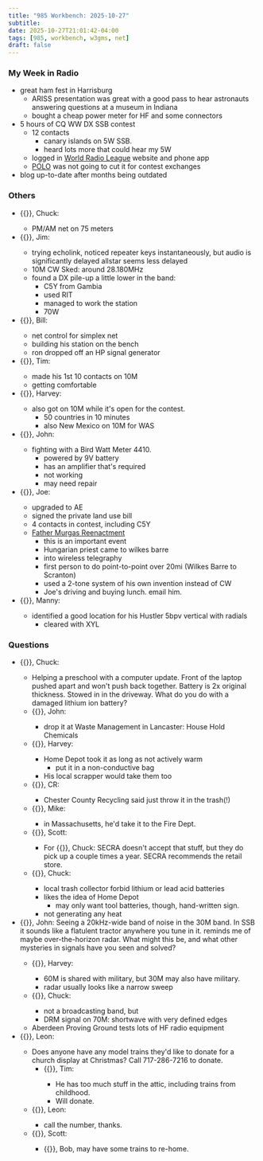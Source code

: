 ```yaml
---
title: "985 Workbench: 2025-10-27"
subtitle:
date: 2025-10-27T21:01:42-04:00
tags: [985, workbench, w3gms, net]
draft: false
---
```


### My Week in Radio
- great ham fest in Harrisburg
  - ARISS presentation was great with a good pass
    to hear astronauts answering questions at a museum in Indiana
  - bought a cheap power meter for HF and some connectors
- 5 hours of CQ WW DX SSB contest
  - 12 contacts
    - canary islands on 5W SSB.
    - heard lots more that could hear my 5W
  - logged in [World Radio League](https://worldradioleague.com/)
    website and phone app
  - [POLO](https://polo.ham2k.com/)
    was not going to cut it for contest exchanges
- blog up-to-date after months being outdated
### Others
- {{<hamlink qrz="NA3CW">}}, Chuck:
  - PM/AM net on 75 meters
- {{<hamlink qrz="AF3Z">}}, Jim:
  - trying echolink, noticed repeater keys instantaneously,
    but audio is significantly delayed
    allstar seems less delayed
  - 10M CW Sked: around 28.180MHz
  - found a DX pile-up a little lower in the band:
    - C5Y from Gambia
    - used RIT
    - managed to work the station
    - 70W
- {{<hamlink qrz="KC3OOK">}}, Bill:
  - net control for simplex net
  - building his station on the bench
  - ron dropped off an HP signal generator
- {{<hamlink qrz="KD3AIS">}}, Tim:
  - made his 1st 10 contacts on 10M
  - getting comfortable
- {{<hamlink qrz="KC3NZT">}}, Harvey:
  - also got on 10M while it's open for the contest.
    - 50 countries in 10 minutes
    - also New Mexico on 10M for WAS
- {{<hamlink qrz="WA3KFT">}}, John:
  - fighting with a Bird Watt Meter 4410.
    - powered by 9V battery
    - has an amplifier that's required
    - not working
    - may need repair
- {{<hamlink qrz="KC3MAI">}}, Joe:
  - upgraded to AE
  - signed the private land use bill
  - 4 contacts in contest, including C5Y
  - [Father Murgas Reenactment](https://www.murgasarc.org/FATHER%20MURGAS%20DAY.pdf)
    - this is an important event
    - Hungarian priest came to wilkes barre
    - into wireless telegraphy
    - first person to do point-to-point over 20mi (Wilkes Barre to Scranton)
    - used a 2-tone system of his own invention instead of CW
    - Joe's driving and buying lunch. email him.
- {{<hamlink qrz="AC3NW">}}, Manny:
  - identified a good location for his Hustler 5bpv vertical with radials
    - cleared with XYL
### Questions
- {{<hamlink qrz="NA3CW">}}, Chuck:
  - Helping a preschool with a computer update.
    Front of the laptop pushed apart and won't push back together.
    Battery is 2x original thickness.
    Stowed in in the driveway.
    What do you do with a damaged lithium ion battery?
  - {{<hamlink qrz="KD3EE">}}, John:
    - drop it at Waste Management in Lancaster: House Hold Chemicals
  - {{<hamlink qrz="KC3NZT">}}, Harvey:
    - Home Depot took it as long as not actively warm
      - put it in a non-conductive bag
    - His local scrapper would take them too
  - {{<hamlink qrz="W8CRW">}}, CR:
    - Chester County Recycling said just throw it in the trash(!)
  - {{<hamlink qrz="W1RC">}}, Mike:
    - in Massachusetts, he'd take it to the Fire Dept.
  - {{<hamlink qrz="W3KZG">}}, Scott:
    - For {{<hamlink qrz="NA3CW">}}, Chuck: SECRA doesn't accept that stuff,
      but they do pick up a couple times a year.
      SECRA recommends the retail store.
  - {{<hamlink qrz="NA3CW">}}, Chuck:
    - local trash collector forbid lithium or lead acid batteries
    - likes the idea of Home Depot
      - may only want tool batteries, though, hand-written sign.
    - not generating any heat
- {{<hamlink qrz="KD3EE">}}, John: Seeing a 20kHz-wide band of noise in the 30M band.
  In SSB it sounds like a flatulent tractor anywhere you tune in it.
  reminds me of maybe over-the-horizon radar.
  What might this be, and what other mysteries in signals
  have you seen and solved?
  - {{<hamlink qrz="KC3NZT">}}, Harvey:
    - 60M is shared with military, but 30M may also have military.
    - radar usually looks like a narrow sweep
  - {{<hamlink qrz="NA3CW">}}, Chuck:
    - not a broadcasting band, but
    - DRM signal on 70M: shortwave with very defined edges
  - Aberdeen Proving Ground tests lots of HF radio equipment
- {{<hamlink qrz="AA3LH">}}, Leon:
  - Does anyone have any model trains they'd like to donate
    for a church display at Christmas?
    Call 717-286-7216 to donate.
    - {{<hamlink qrz="KD3AIS">}}, Tim:
      - He has too much stuff in the attic, including trains from childhood.
      - Will donate.
  - {{<hamlink qrz="AA3LH">}}, Leon:
    - call the number, thanks.
  - {{<hamlink qrz="W3KZG">}}, Scott:
    - {{<hamlink qrz="KB3ZIM">}}, Bob, may have some trains to re-home.

<!--more-->
